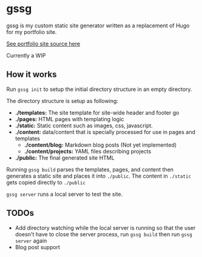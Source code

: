 # gssg
gssg is my custom static site generator written as a replacement of Hugo for my portfolio site.

[See portfolio site source here](https://github.com/rytc/rytcio)

Currently a WIP

## How it works
Run `gssg init` to setup the initial directory structure in an empty directory.

The directory structure is setup as following:

- **./templates:** The site template for site-wide header and footer go
- **./pages:** HTML pages with templating logic
- **./static:** Static content such as images, css, javascript. 
- **./content:** data/content that is specially processed for use in pages and templates
  - **./content/blog:** Markdown blog posts (Not yet implemented)
  - **./content/projects:** YAML files describing projects
- **./public:** The final generated site HTML

Running `gssg build` parses the templates, pages, and content then generates a static site and places it into `./public`. The content in `./static` gets copied directly to `./public`

`gssg server` runs a local server to test the site.

## TODOs
- Add directory watching while the local server is running so that the user doesn't have to close the server process, run `gssg build` then run `gssg server` again
- Blog post support